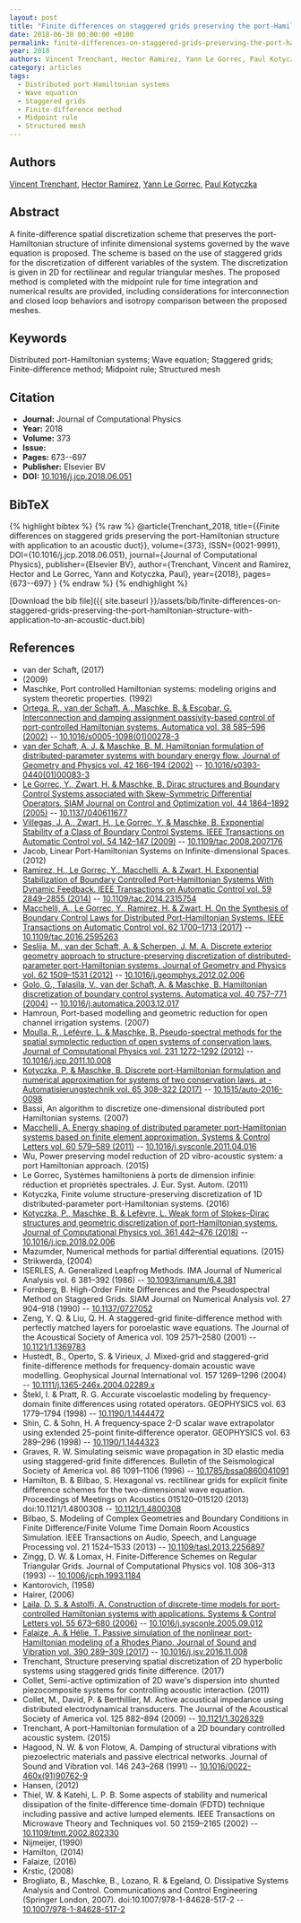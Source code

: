 ```yaml
---
layout: post
title: "Finite differences on staggered grids preserving the port-Hamiltonian structure with application to an acoustic duct"
date: 2018-06-30 00:00:00 +0100
permalink: finite-differences-on-staggered-grids-preserving-the-port-hamiltonian-structure-with-application-to-an-acoustic-duct
year: 2018
authors: Vincent Trenchant, Hector Ramirez, Yann Le Gorrec, Paul Kotyczka
category: articles
tags:
  - Distributed port-Hamiltonian systems
  - Wave equation
  - Staggered grids
  - Finite-difference method
  - Midpoint rule
  - Structured mesh
---
```

 
## Authors
[Vincent Trenchant](authors/vincent-trenchant), [Hector Ramirez](authors/hector-ramirez), [Yann Le Gorrec](authors/yann-le-gorrec), [Paul Kotyczka](authors/paul-kotyczka)
 
## Abstract
A finite-difference spatial discretization scheme that preserves the port-Hamiltonian structure of infinite dimensional systems governed by the wave equation is proposed. The scheme is based on the use of staggered grids for the discretization of different variables of the system. The discretization is given in 2D for rectilinear and regular triangular meshes. The proposed method is completed with the midpoint rule for time integration and numerical results are provided, including considerations for interconnection and closed loop behaviors and isotropy comparison between the proposed meshes.
 
## Keywords
Distributed port-Hamiltonian systems; Wave equation; Staggered grids; Finite-difference method; Midpoint rule; Structured mesh
 
## Citation
- **Journal:** Journal of Computational Physics
- **Year:** 2018
- **Volume:** 373
- **Issue:** 
- **Pages:** 673--697
- **Publisher:** Elsevier BV
- **DOI:** [10.1016/j.jcp.2018.06.051](https://doi.org/10.1016/j.jcp.2018.06.051)
 
## BibTeX
{% highlight bibtex %}
{% raw %}
@article{Trenchant_2018,
  title={{Finite differences on staggered grids preserving the port-Hamiltonian structure with application to an acoustic duct}},
  volume={373},
  ISSN={0021-9991},
  DOI={10.1016/j.jcp.2018.06.051},
  journal={Journal of Computational Physics},
  publisher={Elsevier BV},
  author={Trenchant, Vincent and Ramirez, Hector and Le Gorrec, Yann and Kotyczka, Paul},
  year={2018},
  pages={673--697}
}
{% endraw %}
{% endhighlight %}
 
[Download the bib file]({{ site.baseurl }}/assets/bib/finite-differences-on-staggered-grids-preserving-the-port-hamiltonian-structure-with-application-to-an-acoustic-duct.bib)
 
## References
- van der Schaft, (2017)
- (2009)
- Maschke, Port controlled Hamiltonian systems: modeling origins and system theoretic properties. (1992)
- [Ortega, R., van der Schaft, A., Maschke, B. & Escobar, G. Interconnection and damping assignment passivity-based control of port-controlled Hamiltonian systems. Automatica vol. 38 585–596 (2002)](interconnection-and-damping-assignment-passivity-based-control-of-port-controlled-hamiltonian-systems) -- [10.1016/s0005-1098(01)00278-3](https://doi.org/10.1016/s0005-1098(01)00278-3)
- [van der Schaft, A. J. & Maschke, B. M. Hamiltonian formulation of distributed-parameter systems with boundary energy flow. Journal of Geometry and Physics vol. 42 166–194 (2002)](hamiltonian-formulation-of-distributed-parameter-systems-with-boundary-energy-flow) -- [10.1016/s0393-0440(01)00083-3](https://doi.org/10.1016/s0393-0440(01)00083-3)
- [Le Gorrec, Y., Zwart, H. & Maschke, B. Dirac structures and Boundary Control Systems associated with Skew-Symmetric Differential Operators. SIAM Journal on Control and Optimization vol. 44 1864–1892 (2005)](dirac-structures-and-boundary-control-systems-associated-with-skew-symmetric-differential-operators) -- [10.1137/040611677](https://doi.org/10.1137/040611677)
- [Villegas, J. A., Zwart, H., Le Gorrec, Y. & Maschke, B. Exponential Stability of a Class of Boundary Control Systems. IEEE Transactions on Automatic Control vol. 54 142–147 (2009)](exponential-stability-of-a-class-of-boundary-control-systems) -- [10.1109/tac.2008.2007176](https://doi.org/10.1109/tac.2008.2007176)
- Jacob, Linear Port-Hamiltonian Systems on Infinite-dimensional Spaces. (2012)
- [Ramirez, H., Le Gorrec, Y., Macchelli, A. & Zwart, H. Exponential Stabilization of Boundary Controlled Port-Hamiltonian Systems With Dynamic Feedback. IEEE Transactions on Automatic Control vol. 59 2849–2855 (2014)](exponential-stabilization-of-boundary-controlled-port-hamiltonian-systems-with-dynamic-feedback) -- [10.1109/tac.2014.2315754](https://doi.org/10.1109/tac.2014.2315754)
- [Macchelli, A., Le Gorrec, Y., Ramirez, H. & Zwart, H. On the Synthesis of Boundary Control Laws for Distributed Port-Hamiltonian Systems. IEEE Transactions on Automatic Control vol. 62 1700–1713 (2017)](on-the-synthesis-of-boundary-control-laws-for-distributed-port-hamiltonian-systems) -- [10.1109/tac.2016.2595263](https://doi.org/10.1109/tac.2016.2595263)
- [Seslija, M., van der Schaft, A. & Scherpen, J. M. A. Discrete exterior geometry approach to structure-preserving discretization of distributed-parameter port-Hamiltonian systems. Journal of Geometry and Physics vol. 62 1509–1531 (2012)](discrete-exterior-geometry-approach-to-structure-preserving-discretization-of-distributed-parameter-port-hamiltonian-systems) -- [10.1016/j.geomphys.2012.02.006](https://doi.org/10.1016/j.geomphys.2012.02.006)
- [Golo, G., Talasila, V., van der Schaft, A. & Maschke, B. Hamiltonian discretization of boundary control systems. Automatica vol. 40 757–771 (2004)](hamiltonian-discretization-of-boundary-control-systems) -- [10.1016/j.automatica.2003.12.017](https://doi.org/10.1016/j.automatica.2003.12.017)
- Hamroun, Port-based modelling and geometric reduction for open channel irrigation systems. (2007)
- [Moulla, R., Lefévre, L. & Maschke, B. Pseudo-spectral methods for the spatial symplectic reduction of open systems of conservation laws. Journal of Computational Physics vol. 231 1272–1292 (2012)](pseudo-spectral-methods-for-the-spatial-symplectic-reduction-of-open-systems-of-conservation-laws) -- [10.1016/j.jcp.2011.10.008](https://doi.org/10.1016/j.jcp.2011.10.008)
- [Kotyczka, P. & Maschke, B. Discrete port-Hamiltonian formulation and numerical approximation for systems of two conservation laws. at - Automatisierungstechnik vol. 65 308–322 (2017)](discrete-port-hamiltonian-formulation-and-numerical-approximation-for-systems-of-two-conservation-laws) -- [10.1515/auto-2016-0098](https://doi.org/10.1515/auto-2016-0098)
- Bassi, An algorithm to discretize one-dimensional distributed port Hamiltonian systems. (2007)
- [Macchelli, A. Energy shaping of distributed parameter port-Hamiltonian systems based on finite element approximation. Systems &amp; Control Letters vol. 60 579–589 (2011)](energy-shaping-of-distributed-parameter-port-hamiltonian-systems-based-on-finite-element-approximation) -- [10.1016/j.sysconle.2011.04.016](https://doi.org/10.1016/j.sysconle.2011.04.016)
- Wu, Power preserving model reduction of 2D vibro-acoustic system: a port Hamiltonian approach. (2015)
- Le Gorrec, Systèmes hamiltoniens à ports de dimension infinie: réduction et propriétés spectrales. J. Eur. Syst. Autom. (2011)
- Kotyczka, Finite volume structure-preserving discretization of 1D distributed-parameter port-Hamiltonian systems. (2016)
- [Kotyczka, P., Maschke, B. & Lefèvre, L. Weak form of Stokes–Dirac structures and geometric discretization of port-Hamiltonian systems. Journal of Computational Physics vol. 361 442–476 (2018)](weak-form-of-stokes-dirac-structures-and-geometric-discretization-of-port-hamiltonian-systems) -- [10.1016/j.jcp.2018.02.006](https://doi.org/10.1016/j.jcp.2018.02.006)
- Mazumder, Numerical methods for partial differential equations. (2015)
- Strikwerda, (2004)
- ISERLES, A. Generalized Leapfrog Methods. IMA Journal of Numerical Analysis vol. 6 381–392 (1986) -- [10.1093/imanum/6.4.381](https://doi.org/10.1093/imanum/6.4.381)
- Fornberg, B. High-Order Finite Differences and the Pseudospectral Method on Staggered Grids. SIAM Journal on Numerical Analysis vol. 27 904–918 (1990) -- [10.1137/0727052](https://doi.org/10.1137/0727052)
- Zeng, Y. Q. & Liu, Q. H. A staggered-grid finite-difference method with perfectly matched layers for poroelastic wave equations. The Journal of the Acoustical Society of America vol. 109 2571–2580 (2001) -- [10.1121/1.1369783](https://doi.org/10.1121/1.1369783)
- Hustedt, B., Operto, S. & Virieux, J. Mixed-grid and staggered-grid finite-difference methods for frequency-domain acoustic wave modelling. Geophysical Journal International vol. 157 1269–1296 (2004) -- [10.1111/j.1365-246x.2004.02289.x](https://doi.org/10.1111/j.1365-246x.2004.02289.x)
- Štekl, I. & Pratt, R. G. Accurate viscoelastic modeling by frequency‐domain finite differences using rotated operators. GEOPHYSICS vol. 63 1779–1794 (1998) -- [10.1190/1.1444472](https://doi.org/10.1190/1.1444472)
- Shin, C. & Sohn, H. A frequency‐space 2-D scalar wave extrapolator using extended 25-point finite‐difference operator. GEOPHYSICS vol. 63 289–296 (1998) -- [10.1190/1.1444323](https://doi.org/10.1190/1.1444323)
- Graves, R. W. Simulating seismic wave propagation in 3D elastic media using staggered-grid finite differences. Bulletin of the Seismological Society of America vol. 86 1091–1106 (1996) -- [10.1785/bssa0860041091](https://doi.org/10.1785/bssa0860041091)
- Hamilton, B. & Bilbao, S. Hexagonal vs. rectilinear grids for explicit finite difference schemes for the two-dimensional wave equation. Proceedings of Meetings on Acoustics 015120–015120 (2013) doi:10.1121/1.4800308 -- [10.1121/1.4800308](https://doi.org/10.1121/1.4800308)
- Bilbao, S. Modeling of Complex Geometries and Boundary Conditions in Finite Difference/Finite Volume Time Domain Room Acoustics Simulation. IEEE Transactions on Audio, Speech, and Language Processing vol. 21 1524–1533 (2013) -- [10.1109/tasl.2013.2256897](https://doi.org/10.1109/tasl.2013.2256897)
- Zingg, D. W. & Lomax, H. Finite-Difference Schemes on Regular Triangular Grids. Journal of Computational Physics vol. 108 306–313 (1993) -- [10.1006/jcph.1993.1184](https://doi.org/10.1006/jcph.1993.1184)
- Kantorovich, (1958)
- Hairer, (2006)
- [Laila, D. S. & Astolfi, A. Construction of discrete-time models for port-controlled Hamiltonian systems with applications. Systems &amp; Control Letters vol. 55 673–680 (2006)](construction-of-discrete-time-models-for-port-controlled-hamiltonian-systems-with-applications) -- [10.1016/j.sysconle.2005.09.012](https://doi.org/10.1016/j.sysconle.2005.09.012)
- [Falaize, A. & Hélie, T. Passive simulation of the nonlinear port-Hamiltonian modeling of a Rhodes Piano. Journal of Sound and Vibration vol. 390 289–309 (2017)](passive-simulation-of-the-nonlinear-port-hamiltonian-modeling-of-a-rhodes-piano) -- [10.1016/j.jsv.2016.11.008](https://doi.org/10.1016/j.jsv.2016.11.008)
- Trenchant, Structure preserving spatial discretization of 2D hyperbolic systems using staggered grids finite difference. (2017)
- Collet, Semi-active optimization of 2D wave's dispersion into shunted piezocomposite systems for controlling acoustic interaction. (2011)
- Collet, M., David, P. & Berthillier, M. Active acoustical impedance using distributed electrodynamical transducers. The Journal of the Acoustical Society of America vol. 125 882–894 (2009) -- [10.1121/1.3026329](https://doi.org/10.1121/1.3026329)
- Trenchant, A port-Hamiltonian formulation of a 2D boundary controlled acoustic system. (2015)
- Hagood, N. W. & von Flotow, A. Damping of structural vibrations with piezoelectric materials and passive electrical networks. Journal of Sound and Vibration vol. 146 243–268 (1991) -- [10.1016/0022-460x(91)90762-9](https://doi.org/10.1016/0022-460x(91)90762-9)
- Hansen, (2012)
- Thiel, W. & Katehi, L. P. B. Some aspects of stability and numerical dissipation of the finite-difference time-domain (FDTD) technique including passive and active lumped elements. IEEE Transactions on Microwave Theory and Techniques vol. 50 2159–2165 (2002) -- [10.1109/tmtt.2002.802330](https://doi.org/10.1109/tmtt.2002.802330)
- Nijmeijer, (1990)
- Hamilton, (2014)
- Falaize, (2016)
- Krstic, (2008)
- Brogliato, B., Maschke, B., Lozano, R. & Egeland, O. Dissipative Systems Analysis and Control. Communications and Control Engineering (Springer London, 2007). doi:10.1007/978-1-84628-517-2 -- [10.1007/978-1-84628-517-2](https://doi.org/10.1007/978-1-84628-517-2)

